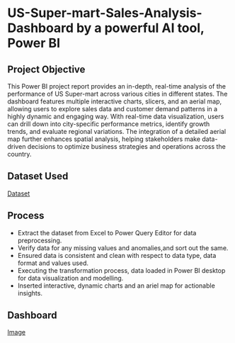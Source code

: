 # US-Super-mart-Sales-Analysis-Dashboard by a powerful AI tool, Power BI

## Project Objective
This Power BI project report provides an in-depth, real-time analysis of the performance of US Super-mart across various cities in different states. The dashboard features multiple interactive charts, slicers, and an aerial map, allowing users to explore sales data and customer demand patterns in a highly dynamic and engaging way. With real-time data visualization, users can drill down into city-specific performance metrics, identify growth trends, and evaluate regional variations. The integration of a detailed aerial map further enhances spatial analysis, helping stakeholders make data-driven decisions to optimize business strategies and operations across the country.

## Dataset Used
<a href="https://github.com/im-arpit15/US-Super-mart-Sales-Analysis/blob/main/Sampledata.xlsx">Dataset</a>

## Process
- Extract the dataset from Excel to Power Query Editor for data preprocessing.
- Verify data for any missing values and anomalies,and sort out the same.
- Ensured data is consistent and clean with respect to data type, data format and values used.
- Executing the transformation process, data loaded in Power BI desktop for data visualization and modelling.
- Inserted interactive, dynamic charts and an ariel map for actionable insights.

## Dashboard
<a href="https://github.com/im-arpit15/US-Super-mart-Sales-Analysis/blob/main/US%20Supermart.png">Image</a>
